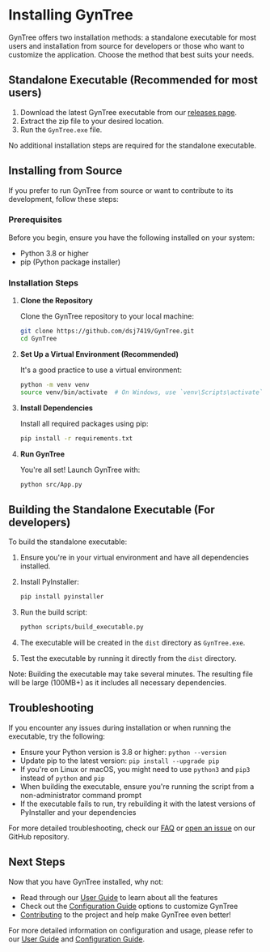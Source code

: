 # Installing GynTree

GynTree offers two installation methods: a standalone executable for most users and installation from source for developers or those who want to customize the application. Choose the method that best suits your needs.

## Standalone Executable (Recommended for most users)

1. Download the latest GynTree executable from our [releases page](https://github.com/dsj7419/GynTree/releases).
2. Extract the zip file to your desired location.
3. Run the `GynTree.exe` file.

No additional installation steps are required for the standalone executable.

## Installing from Source

If you prefer to run GynTree from source or want to contribute to its development, follow these steps:

### Prerequisites

Before you begin, ensure you have the following installed on your system:

- Python 3.8 or higher
- pip (Python package installer)

### Installation Steps

1. **Clone the Repository**

   Clone the GynTree repository to your local machine:

   ```bash
   git clone https://github.com/dsj7419/GynTree.git
   cd GynTree
   ```

2. **Set Up a Virtual Environment (Recommended)**

   It's a good practice to use a virtual environment:

   ```bash
   python -m venv venv
   source venv/bin/activate  # On Windows, use `venv\Scripts\activate`
   ```

3. **Install Dependencies**

   Install all required packages using pip:

   ```bash
   pip install -r requirements.txt
   ```

4. **Run GynTree**

   You're all set! Launch GynTree with:

   ```bash
   python src/App.py
   ```

## Building the Standalone Executable (For developers)

To build the standalone executable:

1. Ensure you're in your virtual environment and have all dependencies installed.

2. Install PyInstaller:

   ```bash
   pip install pyinstaller
   ```

3. Run the build script:

   ```bash
   python scripts/build_executable.py
   ```

4. The executable will be created in the `dist` directory as `GynTree.exe`.

5. Test the executable by running it directly from the `dist` directory.

Note: Building the executable may take several minutes. The resulting file will be large (100MB+) as it includes all necessary dependencies.

## Troubleshooting

If you encounter any issues during installation or when running the executable, try the following:

- Ensure your Python version is 3.8 or higher: `python --version`
- Update pip to the latest version: `pip install --upgrade pip`
- If you're on Linux or macOS, you might need to use `python3` and `pip3` instead of `python` and `pip`
- When building the executable, ensure you're running the script from a non-administrator command prompt
- If the executable fails to run, try rebuilding it with the latest versions of PyInstaller and your dependencies

For more detailed troubleshooting, check our [FAQ](faq.md) or [open an issue](https://github.com/dsj7419/GynTree/issues) on our GitHub repository.

## Next Steps

Now that you have GynTree installed, why not:

- Read through our [User Guide](../user-guide/basic-usage.md) to learn about all the features
- Check out the [Configuration Guide](../user-guide/configuration.md) options to customize GynTree
- [Contributing](../contributing/guidelines.md) to the project and help make GynTree even better!

For more detailed information on configuration and usage, please refer to our [User Guide](../user-guide/basic-usage.md) and [Configuration Guide](../user-guide/configuration.md).
